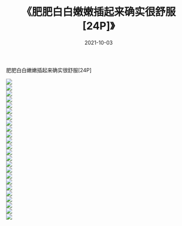 ﻿---
layout: post
title:  《肥肥白白嫩嫩插起来确实很舒服[24P]》
date:   2021-10-03
img: http://imgx.orgx.ga/漏D/2021/肥肥白白嫩嫩插起来确实很舒服[24P]/000.jpg
categories: [美女, 清纯, 唯美]
---

肥肥白白嫩嫩插起来确实很舒服[24P]

  ![](http://imgx.orgx.ga/漏D/2021/肥肥白白嫩嫩插起来确实很舒服[24P]/001.jpg) <br> ![](http://imgx.orgx.ga/漏D/2021/肥肥白白嫩嫩插起来确实很舒服[24P]/002.jpg) <br> ![](http://imgx.orgx.ga/漏D/2021/肥肥白白嫩嫩插起来确实很舒服[24P]/003.jpg) <br> ![](http://imgx.orgx.ga/漏D/2021/肥肥白白嫩嫩插起来确实很舒服[24P]/004.jpg) <br> ![](http://imgx.orgx.ga/漏D/2021/肥肥白白嫩嫩插起来确实很舒服[24P]/005.jpg) <br> ![](http://imgx.orgx.ga/漏D/2021/肥肥白白嫩嫩插起来确实很舒服[24P]/006.jpg) <br> ![](http://imgx.orgx.ga/漏D/2021/肥肥白白嫩嫩插起来确实很舒服[24P]/007.jpg) <br> ![](http://imgx.orgx.ga/漏D/2021/肥肥白白嫩嫩插起来确实很舒服[24P]/008.jpg) <br> ![](http://imgx.orgx.ga/漏D/2021/肥肥白白嫩嫩插起来确实很舒服[24P]/009.jpg) <br> ![](http://imgx.orgx.ga/漏D/2021/肥肥白白嫩嫩插起来确实很舒服[24P]/010.jpg) <br> ![](http://imgx.orgx.ga/漏D/2021/肥肥白白嫩嫩插起来确实很舒服[24P]/011.jpg) <br> ![](http://imgx.orgx.ga/漏D/2021/肥肥白白嫩嫩插起来确实很舒服[24P]/012.jpg) <br> ![](http://imgx.orgx.ga/漏D/2021/肥肥白白嫩嫩插起来确实很舒服[24P]/013.jpg) <br> ![](http://imgx.orgx.ga/漏D/2021/肥肥白白嫩嫩插起来确实很舒服[24P]/014.jpg) <br> ![](http://imgx.orgx.ga/漏D/2021/肥肥白白嫩嫩插起来确实很舒服[24P]/015.jpg) <br> ![](http://imgx.orgx.ga/漏D/2021/肥肥白白嫩嫩插起来确实很舒服[24P]/016.jpg) <br> ![](http://imgx.orgx.ga/漏D/2021/肥肥白白嫩嫩插起来确实很舒服[24P]/017.jpg) <br> ![](http://imgx.orgx.ga/漏D/2021/肥肥白白嫩嫩插起来确实很舒服[24P]/018.jpg) <br> ![](http://imgx.orgx.ga/漏D/2021/肥肥白白嫩嫩插起来确实很舒服[24P]/019.jpg) <br> ![](http://imgx.orgx.ga/漏D/2021/肥肥白白嫩嫩插起来确实很舒服[24P]/020.jpg) <br> ![](http://imgx.orgx.ga/漏D/2021/肥肥白白嫩嫩插起来确实很舒服[24P]/021.jpg) <br> ![](http://imgx.orgx.ga/漏D/2021/肥肥白白嫩嫩插起来确实很舒服[24P]/022.jpg) <br> ![](http://imgx.orgx.ga/漏D/2021/肥肥白白嫩嫩插起来确实很舒服[24P]/023.jpg) <br> ![](http://imgx.orgx.ga/漏D/2021/肥肥白白嫩嫩插起来确实很舒服[24P]/024.jpg) <br>